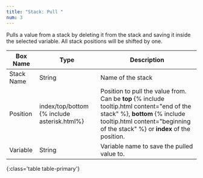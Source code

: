 ```yaml
---
title: "Stack: Pull "
num: 3
---
```


Pulls a value from a stack by deleting it from the stack and saving it inside the selected variable. All stack positions will be shifted by one.


| Box Name | Type | Description | 
|-------|--------|--------
|Stack Name	|String	| Name of the stack
|Position|index/top/bottom {% include asterisk.html%}|Position to pull the value from. Can be **top** {% include tooltip.html content="end of the stack" %}, **bottom** {% include tooltip.html content="beginning of the stack" %} or **index** of the position. 
|Variable|String|Variable name to save the pulled value to.
{:class='table table-primary'}









